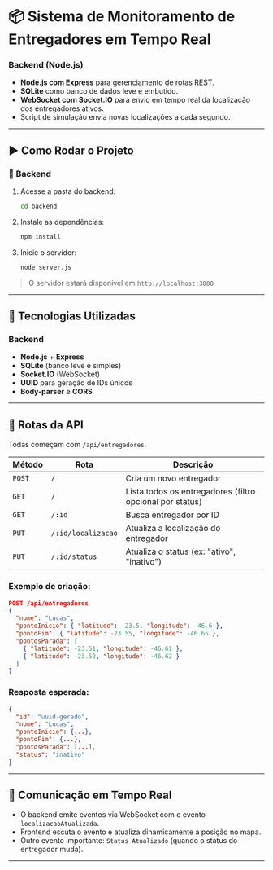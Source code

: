 
# 📦 Sistema de Monitoramento de Entregadores em Tempo Real

### Backend (Node.js)
- **Node.js com Express** para gerenciamento de rotas REST.
- **SQLite** como banco de dados leve e embutido.
- **WebSocket com Socket.IO** para envio em tempo real da localização dos entregadores ativos.
- Script de simulação envia novas localizações a cada segundo.

---

## ▶️ Como Rodar o Projeto

### 🔧 Backend

1. Acesse a pasta do backend:
   ```bash
   cd backend
   ```

2. Instale as dependências:
   ```bash
   npm install
   ```

3. Inicie o servidor:
   ```bash
   node server.js
   ```

> O servidor estará disponível em `http://localhost:3000`

---


## 🧪 Tecnologias Utilizadas

### Backend
- **Node.js** + **Express**
- **SQLite** (banco leve e simples)
- **Socket.IO** (WebSocket)
- **UUID** para geração de IDs únicos
- **Body-parser** e **CORS**

---

## 📡 Rotas da API

Todas começam com `/api/entregadores`.

| Método | Rota | Descrição |
|--------|------|-----------|
| `POST` | `/` | Cria um novo entregador |
| `GET` | `/` | Lista todos os entregadores (filtro opcional por status) |
| `GET` | `/:id` | Busca entregador por ID |
| `PUT` | `/:id/localizacao` | Atualiza a localização do entregador |
| `PUT` | `/:id/status` | Atualiza o status (ex: "ativo", "inativo") |

### Exemplo de criação:
```json
POST /api/entregadores
{
  "nome": "Lucas",
  "pontoInicio": { "latitude": -23.5, "longitude": -46.6 },
  "pontoFim": { "latitude": -23.55, "longitude": -46.65 },
  "pontosParada": [
    { "latitude": -23.51, "longitude": -46.61 },
    { "latitude": -23.52, "longitude": -46.62 }
  ]
}
```

### Resposta esperada:
```json
{
  "id": "uuid-gerado",
  "nome": "Lucas",
  "pontoInicio": {...},
  "pontoFim": {...},
  "pontosParada": [...],
  "status": "inativo"
}
```

---

## 🔄 Comunicação em Tempo Real

- O backend emite eventos via WebSocket com o evento `localizacaoAtualizada`.
- Frontend escuta o evento e atualiza dinamicamente a posição no mapa.
- Outro evento importante: `Status Atualizado` (quando o status do entregador muda).

---

